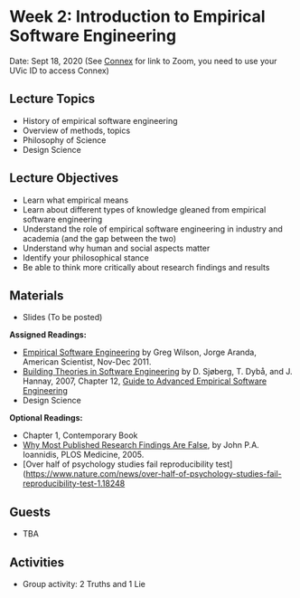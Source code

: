 # Week 2: Introduction to Empirical Software Engineering

Date: Sept 18, 2020
(See [Connex]( https://connex.csc.uvic.ca/portal/site/emse2020) for link to Zoom, you need to use your UVic ID to access Connex)

## Lecture Topics
- History of empirical software engineering
- Overview of methods, topics
- Philosophy of Science
- Design Science

## Lecture Objectives
- Learn what empirical means
- Learn about different types of knowledge gleaned from empirical software engineering
- Understand the role of empirical software engineering in industry and academia (and the gap between the two)
- Understand why human and social aspects matter
- Identify your philosophical stance
- Be able to think more critically about research findings and results

## Materials
- Slides (To be posted)

**Assigned Readings:**
- [Empirical Software Engineering](https://www.americanscientist.org/article/empirical-software-engineering) 
by Greg Wilson, Jorge Aranda, American Scientist, Nov-Dec 2011.
- [Building Theories in Software Engineering](http://pooh.poly.asu.edu/Ser515/Schedule/docs/BuildingTheoriesInSE_Ch12.pdf) by D. Sjøberg, T. Dybå, and J. Hannay, 2007, Chapter 12, [Guide to Advanced Empirical Software Engineering](https://link.springer.com/book/10.1007/978-1-84800-044-5)
- Design Science

**Optional Readings:**
- Chapter 1, Contemporary Book
- [Why Most Published Research Findings Are False](https://www.ncbi.nlm.nih.gov/pmc/articles/PMC1182327/), by John P.A. Ioannidis, PLOS Medicine, 2005.
- [Over half of psychology studies fail reproducibility test](https://www.nature.com/news/over-half-of-psychology-studies-fail-reproducibility-test-1.18248

## Guests
- TBA

## Activities
- Group activity: 2 Truths and 1 Lie
